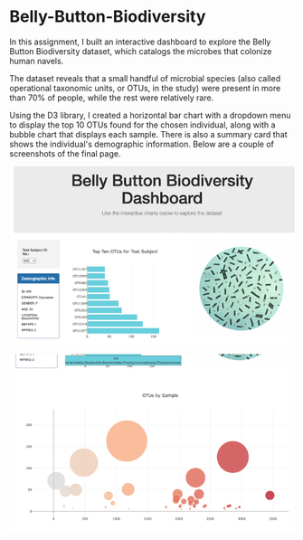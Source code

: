 # Belly-Button-Biodiversity

In this assignment, I built an interactive dashboard to explore the Belly Button Biodiversity dataset, which catalogs the microbes that colonize human navels.

The dataset reveals that a small handful of microbial species (also called operational taxonomic units, or OTUs, in the study) were present in more than 70% of people, while the rest were relatively rare.

Using the D3 library, I created a horizontal bar chart with a dropdown menu to display the top 10 OTUs found for the chosen individual, along with a bubble chart that displays each sample. There is also a summary card that shows the individual's demographic information. Below are a couple of screenshots of the final page.

![screenshot1](imgs/screenshot1.png)

![screenshot2](imgs/screenshot2.png)
